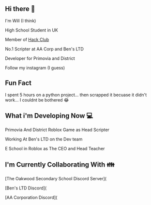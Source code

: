 ## Hi there 👋

I'm Will (I think)

High School Student in UK

Member of [Hack Club](https://hackclub.com/)

No.1 Scripter at AA Corp and Ben's LTD 

Developer for Primovia and District

Follow my instagram (I guess)

## Fun Fact
I spent 5 hours on a python project... then scrapped it becuase it didn't work... I couldnt be bothered 😂

## What i'm Developing Now 💻

Primovia And District Roblox Game as Head Scripter

Working At Ben's LTD on the Dev team

E School in Roblox as The CEO and Head Teacher

## I'm Currently Collaborating With 👪

[The Oakwood Secondary School Discord Server](

[Ben's LTD Discord](

[AA Corporation Discord](
<!--
**glimmercharger/glimmercharger** is a ✨ _special_ ✨ repository because its `README.md` (this file) appears on your GitHub profile.

Here are some ideas to get you started:

- 🔭 I’m currently working on ...
- 🌱 I’m currently learning ...
- 👯 I’m looking to collaborate on ...
- 🤔 I’m looking for help with ...
- 💬 Ask me about ...
- 📫 How to reach me: ...
- 😄 Pronouns: ...
- ⚡ Fun fact: ...
-->
